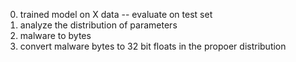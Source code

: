 0. trained model on X data -- evaluate on test set
1. analyze the distribution of parameters
2. malware to bytes
3. convert malware bytes to 32 bit floats in the propoer distribution
